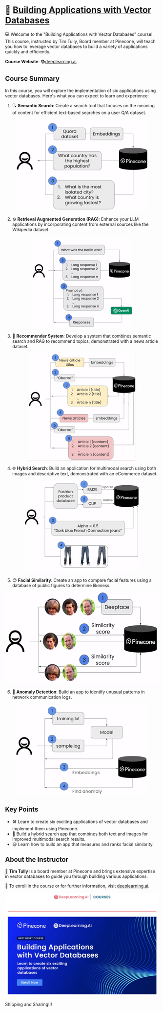 # 🚀 [Building Applications with Vector Databases](https://www.deeplearning.ai/short-courses/building-applications-vector-databases/)

💻 Welcome to the "Building Applications with Vector Databases" course! This course, instructed by Tim Tully, Board member at Pinecone, will teach you how to leverage vector databases to build a variety of applications quickly and efficiently.

**Course Website**: 📚[deeplearning.ai](https://www.deeplearning.ai/short-courses/building-applications-vector-databases/)

## Course Summary
In this course, you will explore the implementation of six applications using vector databases. Here's what you can expect to learn and experience:

1. 🔍 **Semantic Search**: Create a search tool that focuses on the meaning of content for efficient text-based searches on a user Q/A dataset.
<p align="center">
<img src="images/1_1.png" height="300"> 
</p>

2. ⚙️ **Retrieval Augmented Generation (RAG)**: Enhance your LLM applications by incorporating content from external sources like the Wikipedia dataset.
<p align="center">
<img src="images/2_1.png" height="300"> 
</p>

3. 🛒 **Recommender System**: Develop a system that combines semantic search and RAG to recommend topics, demonstrated with a news article dataset.
<p align="center">
<img src="images/3_1.png" height="350"> 
</p>

4. 🌐 **Hybrid Search**: Build an application for multimodal search using both images and descriptive text, demonstrated with an eCommerce dataset.
<p align="center">
<img src="images/4_1.png" height="300"> 
</p>

5. 😊 **Facial Similarity**: Create an app to compare facial features using a database of public figures to determine likeness.
<p align="center">
<img src="images/5_1.png" height="300"> 
</p>

6. 🚨 **Anomaly Detection**: Build an app to identify unusual patterns in network communication logs.
<p align="center">
<img src="images/6_1.png" height="300"> 
</p>

## Key Points
- 🛠 Learn to create six exciting applications of vector databases and implement them using Pinecone.
- 📸 Build a hybrid search app that combines both text and images for improved multimodal search results.
- 😃 Learn how to build an app that measures and ranks facial similarity.

## About the Instructor
🌟 **Tim Tully** is a board member at Pinecone and brings extensive expertise in vector databases to guide you through building various applications.

🔗 To enroll in the course or for further information, visit [deeplearning.ai](https://www.deeplearning.ai/short-courses/).

<img src="images/LP.png"> 

Shipping and Sharing!!!